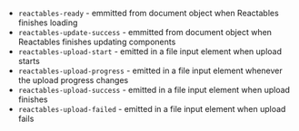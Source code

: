 - `reactables-ready` - emmitted from document object when Reactables finishes loading
- `reactables-update-success` - emmitted from document object when Reactables finishes updating components
- `reactables-upload-start` - emitted in a file input element when upload starts
- `reactables-upload-progress` - emitted in a file input element whenever the upload progress changes
- `reactables-upload-success` - emitted in a file input element when upload finishes
- `reactables-upload-failed` - emitted in a file input element when upload fails